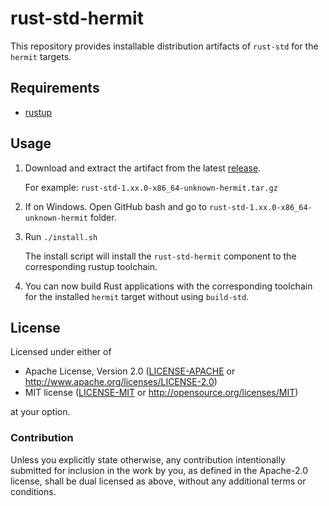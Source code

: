 # rust-std-hermit

This repository provides installable distribution artifacts of `rust-std` for the `hermit` targets.

## Requirements

* [rustup](https://www.rust-lang.org/tools/install)

## Usage

1.  Download and extract the artifact from the latest [release].

    [release]: https://github.com/hermitcore/rust-std-hermit/releases

    For example: `rust-std-1.xx.0-x86_64-unknown-hermit.tar.gz`
    
2.  If on Windows. Open GitHub bash and go to `rust-std-1.xx.0-x86_64-unknown-hermit` folder.

3.  Run `./install.sh`

    The install script will install the `rust-std-hermit` component to the corresponding rustup toolchain.

4.  You can now build Rust applications with the corresponding toolchain for the installed `hermit` target without using `build-std`.

## License

Licensed under either of

 * Apache License, Version 2.0
   ([LICENSE-APACHE](LICENSE-APACHE) or http://www.apache.org/licenses/LICENSE-2.0)
 * MIT license
   ([LICENSE-MIT](LICENSE-MIT) or http://opensource.org/licenses/MIT)

at your option.

### Contribution

Unless you explicitly state otherwise, any contribution intentionally submitted
for inclusion in the work by you, as defined in the Apache-2.0 license, shall be
dual licensed as above, without any additional terms or conditions.
